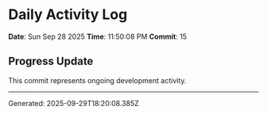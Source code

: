 # Daily Activity Log

**Date**: Sun Sep 28 2025
**Time**: 11:50:08 PM
**Commit**: 15

## Progress Update

This commit represents ongoing development activity.

---
Generated: 2025-09-29T18:20:08.385Z
